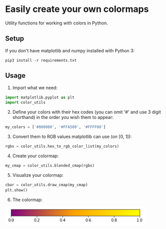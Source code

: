 # Easily create your own colormaps
Utility functions for working with colors in Python.

## Setup
If you don't have matplotlib and numpy installed with Python 3:

```shell
pip3 install -r requirements.txt
```

## Usage

1. Import what we need:
```python
import matplotlib.pyplot as plt
import color_utils
```

2. Define your colors with their hex codes (you can omit '#' and use 3 digit shorthand) in the order you wish them to appear:
```python
my_colors = ['#800080', '#FFA500', '#FFFF00']
```

3. Convert them to RGB values matplotlib can use (on [0, 1]):
```python
rgbs = color_utils.hex_to_rgb_color_list(my_colors)
```

4. Create your colormap:
```python
my_cmap = color_utils.blended_cmap(rgbs)
```

5. Visualize your colormap:
```python
cbar = color_utils.draw_cmap(my_cmap)
plt.show()
```

6. The colormap:

<img src="images/blended_cmap.png?raw=true" align="center" width="450" alt="Multi-color colormap">
